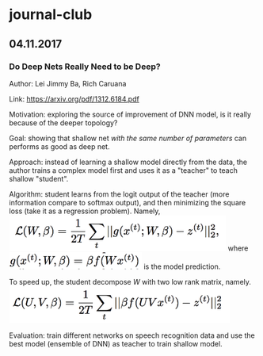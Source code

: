 # journal-club
## 04.11.2017

### Do Deep Nets Really Need to be Deep?
Author: Lei Jimmy Ba, Rich Caruana

Link: https://arxiv.org/pdf/1312.6184.pdf

Motivation: exploring the source of improvement of DNN model, is it really because of the deeper topology? 

Goal: showing that shallow net *with the same number of parameters* can performs as good as deep net.

Approach: instead of learning a shallow model directly from the data, the author trains a complex model first and uses it as a "teacher" to teach shallow "student".

Algorithm: student learns from the logit output of the teacher (more information compare to softmax output), and then minimizing the square loss (take it as a regression problem). Namely,
![](assets/9b421263.png)
where ![](assets/cb89e723.png) is the model prediction. 

To speed up, the student decompose $W$ with two low rank matrix, namely.
![](assets/7179bbf9.png)

Evaluation: train different networks on speech recognition data and use the best model (ensemble of DNN) as teacher to train shallow model. 

